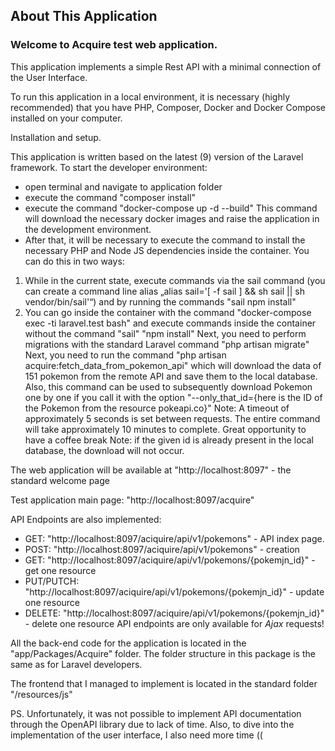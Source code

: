 
## About This Application

### Welcome to Acquire test web application.

This application implements a simple Rest API with a minimal connection of the User Interface.

To run this application in a local environment, it is necessary (highly recommended) that you have PHP, Composer, Docker and Docker Compose installed on your computer.

Installation and setup.

This application is written based on the latest (9) version of the Laravel framework. To start the developer environment:
- open terminal and navigate to application folder
- execute the command "composer install"
- execute the command "docker-compose up -d --build" This command will download the necessary docker images and raise the application in the development environment.
- After that, it will be necessary to execute the command to install the necessary PHP and Node JS dependencies inside the container. You can do this in two ways:
1. While in the current state, execute commands via the sail command (you can create a command line alias „alias sail='[ -f sail ] && sh sail || sh vendor/bin/sail'“) and by running the commands "sail npm install"
2. You can go inside the container with the command "docker-compose exec -ti laravel.test bash" and execute commands inside the container without the command "sail"  "npm install"
   Next, you need to perform migrations with the standard Laravel command "php artisan migrate"
   Next, you need to run the command "php artisan acquire:fetch_data_from_pokemon_api" which will download the data of 151 pokemon from the remote API and save them to the local database. Also, this command can be used to subsequently download Pokemon one by one if you call it with the option "--only_that_id={here is the ID of the Pokemon from the resource pokeapi.co}"
   Note: A timeout of approximately 5 seconds is set between requests. The entire command will take approximately 10 minutes to complete. Great opportunity to have a coffee break
   Note: if the given id is already present in the local database, the download will not occur.

The web application will be available at "http://localhost:8097" - the standard welcome page

Test application main page: "http://localhost:8097/acquire"

API Endpoints are also implemented: 

- GET: "http://localhost:8097/aciquire/api/v1/pokemons" - API index page.
- POST: "http://localhost:8097/aciquire/api/v1/pokemons" - creation
- GET: "http://localhost:8097/aciquire/api/v1/pokemons/{pokemjn_id}" - get one resource
- PUT/PUTCH: "http://localhost:8097/aciquire/api/v1/pokemons/{pokemjn_id}" - update one resource
- DELETE: "http://localhost:8097/aciquire/api/v1/pokemons/{pokemjn_id}" - delete one resource
API endpoints are only available for *Ajax* requests!

All the back-end code for the application is located in the "app/Packages/Acquire" folder. The folder structure in this package is the same as for Laravel developers.

The frontend that I managed to implement is located in the standard folder "/resources/js"

PS. Unfortunately, it was not possible to implement API documentation through the OpenAPI library due to lack of time.
Also, to dive into the implementation of the user interface, I also need more time ((
